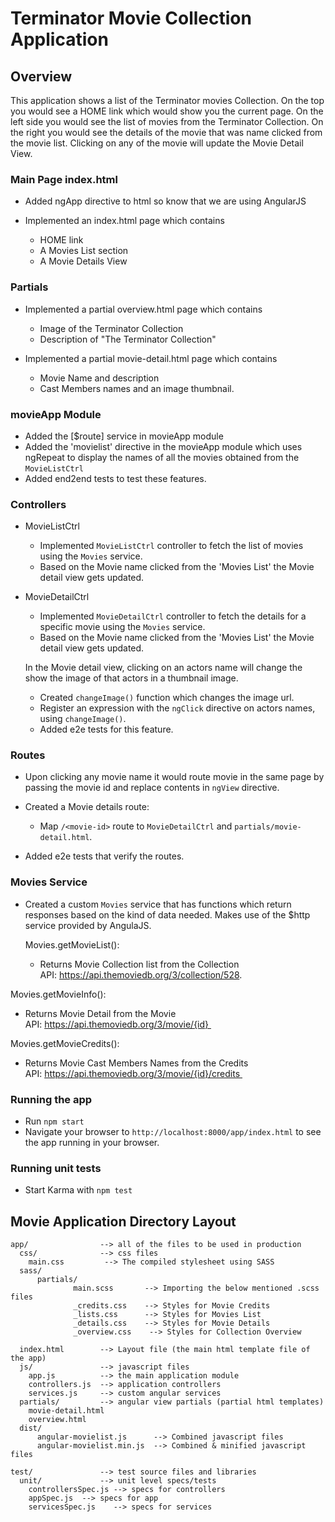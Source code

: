 # Terminator Movie Collection Application

## Overview

This application shows a list of the Terminator movies Collection.
On the top you would see a HOME link which would show you the current page.
On the left side you would see the list of movies from the Terminator Collection.
On the right you would see the details of the movie that was name clicked from the movie list.
Clicking on any of the movie will update the Movie Detail View.


### Main Page index.html

- Added ngApp directive to html so know that we are using AngularJS

- Implemented an index.html page which contains 
  - HOME link
  - A Movies List section
  - A Movie Details View

### Partials

- Implemented a partial overview.html page which contains 
  - Image of the Terminator Collection
  - Description of "The Terminator Collection"
  
- Implemented a partial movie-detail.html page which contains 
  - Movie Name and description
  - Cast Members names and an image thumbnail.
  

### movieApp Module

- Added the [$route] service in movieApp module
- Added the 'movielist' directive in the movieApp module which uses ngRepeat to display the names of all the movies obtained from the 
  `MovieListCtrl`
- Added end2end tests to test these features.

### Controllers

 - MovieListCtrl
  	- Implemented `MovieListCtrl` controller to fetch the list of movies using the `Movies` service.
	- Based on the Movie name clicked from the 'Movies List' the Movie detail view gets updated.


 - MovieDetailCtrl
	- Implemented `MovieDetailCtrl` controller to fetch the details for a specific movie using the `Movies` service.
	- Based on the Movie name clicked from the 'Movies List' the Movie detail view gets updated.

	In the Movie detail view, clicking on an actors name will change the show the image of that actors in a thumbnail image.
	- Created `changeImage()` function which changes the image url.
	- Register an expression with the `ngClick` directive on actors names, using
  	`changeImage()`.
	- Added e2e tests for this feature.


### Routes

 - Upon clicking any movie name it would route movie in the same page by passing the movie id
   and replace contents in `ngView` directive.

 - Created a Movie details route:
   - Map `/<movie-id>` route to `MovieDetailCtrl` and `partials/movie-detail.html`.
  
 - Added e2e tests that verify the routes.
  

### Movies Service

 - Created a custom `Movies` service that has functions which return responses based on the kind of data needed.
   Makes use of the $http service provided by AngulaJS.

   Movies.getMovieList():
    
   - Returns Movie Collection list from the Collection API: https://api.themoviedb.org/3/collection/528.
  
  Movies.getMovieInfo():
  
   - Returns Movie Detail from the Movie API: https://api.themoviedb.org/3/movie/{id} 
  
  Movies.getMovieCredits():
   - Returns Movie Cast Members Names from the Credits API: https://api.themoviedb.org/3/movie/{id}/credits 

### Running the app

- Run `npm start`
- Navigate your browser to `http://localhost:8000/app/index.html` to see the app running in your browser.

### Running unit tests

- Start Karma with `npm test`

## Movie Application Directory Layout

    app/                --> all of the files to be used in production
      css/              --> css files
        main.css         --> The compiled stylesheet using SASS
      sass/
          partials/
                  main.scss       --> Importing the below mentioned .scss files
                  _credits.css	  --> Styles for Movie Credits
                  _lists.css	  --> Styles for Movies List
                  _details.css	  --> Styles for Movie Details
                  _overview.css    --> Styles for Collection Overview
                  
      index.html        --> Layout file (the main html template file of the app)
      js/               --> javascript files
        app.js          --> the main application module
        controllers.js  --> application controllers
        services.js     --> custom angular services
      partials/         --> angular view partials (partial html templates)
        movie-detail.html
        overview.html
      dist/
          angular-movielist.js		--> Combined javascript files
          angular-movielist.min.js	--> Combined & minified javascript files
      
    test/               --> test source files and libraries
      unit/             --> unit level specs/tests
        controllersSpec.js --> specs for controllers
        appSpec.js  --> specs for app
        servicesSpec.js    --> specs for services


